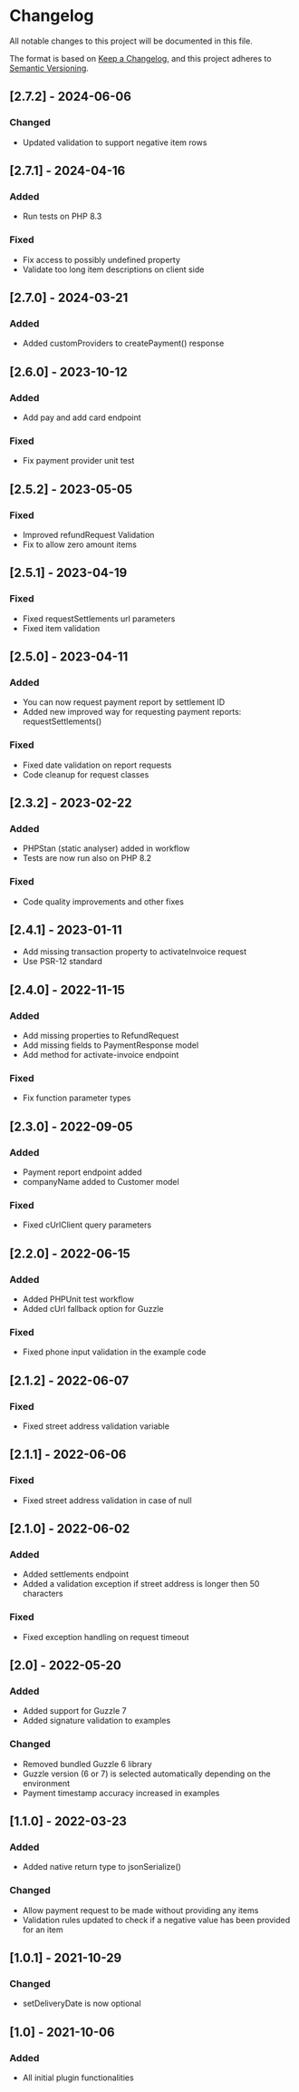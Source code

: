 # Changelog
All notable changes to this project will be documented in this file.

The format is based on [Keep a Changelog](https://keepachangelog.com/en/1.0.0/),
and this project adheres to [Semantic Versioning](https://semver.org/spec/v2.0.0.html).

## [2.7.2] - 2024-06-06
### Changed
- Updated validation to support negative item rows

## [2.7.1] - 2024-04-16
### Added
- Run tests on PHP 8.3
### Fixed
- Fix access to possibly undefined property
- Validate too long item descriptions on client side

## [2.7.0] - 2024-03-21
### Added
- Added customProviders to createPayment() response

## [2.6.0] - 2023-10-12
### Added
- Add pay and add card endpoint
### Fixed
- Fix payment provider unit test

## [2.5.2] - 2023-05-05
### Fixed
- Improved refundRequest Validation
- Fix to allow zero amount items

## [2.5.1] - 2023-04-19
### Fixed
- Fixed requestSettlements url parameters
- Fixed item validation

## [2.5.0] - 2023-04-11
### Added
- You can now request payment report by settlement ID
- Added new improved way for requesting payment reports: requestSettlements()
### Fixed
- Fixed date validation on report requests
- Code cleanup for request classes

## [2.3.2] - 2023-02-22
### Added
- PHPStan (static analyser) added in workflow
- Tests are now run also on PHP 8.2
### Fixed
- Code quality improvements and other fixes

## [2.4.1] - 2023-01-11
- Add missing transaction property to activateInvoice request
- Use PSR-12 standard

## [2.4.0] - 2022-11-15
### Added
- Add missing properties to RefundRequest
- Add missing fields to PaymentResponse model
- Add method for activate-invoice endpoint
### Fixed
- Fix function parameter types

## [2.3.0] - 2022-09-05
### Added
- Payment report endpoint added
- companyName added to Customer model
### Fixed
- Fixed cUrlClient query parameters

## [2.2.0] - 2022-06-15
### Added
- Added PHPUnit test workflow
- Added cUrl fallback option for Guzzle
### Fixed
- Fixed phone input validation in the example code

## [2.1.2] - 2022-06-07
### Fixed
- Fixed street address validation variable

## [2.1.1] - 2022-06-06
### Fixed
- Fixed street address validation in case of null

## [2.1.0] - 2022-06-02
### Added
- Added settlements endpoint
- Added a validation exception if street address is longer then 50 characters
### Fixed
- Fixed exception handling on request timeout

## [2.0] - 2022-05-20
### Added
- Added support for Guzzle 7
- Added signature validation to examples
### Changed
- Removed bundled Guzzle 6 library
- Guzzle version (6 or 7) is selected automatically depending on the environment
- Payment timestamp accuracy increased in examples

## [1.1.0] - 2022-03-23
### Added
- Added native return type to jsonSerialize()
### Changed
- Allow payment request to be made without providing any items
- Validation rules updated to check if a negative value has been provided for an item

## [1.0.1] - 2021-10-29
### Changed
-  setDeliveryDate is now optional

## [1.0] - 2021-10-06
### Added
-  All initial plugin functionalities

